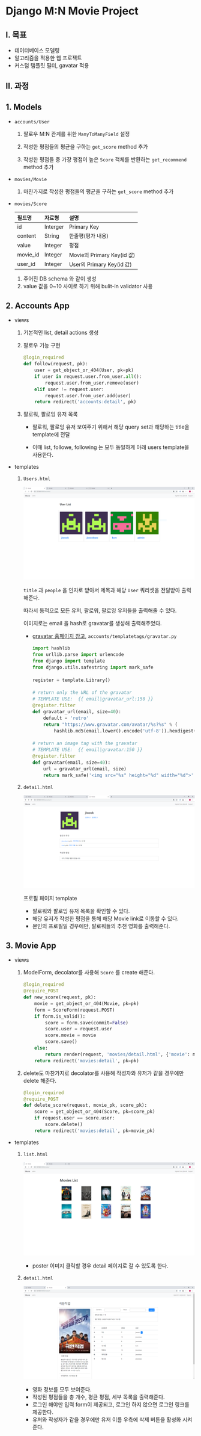 # Django M:N Movie Project

## I. 목표

- 데이터베이스 모델링
- 알고리즘을 적용한 웹 프로젝트
- 커스텀 탬플릿 필터, gavatar 적용

## II. 과정

## 1. Models

* `accounts/User`

  1. 팔로우 M:N 관계를 위한 `ManyToManyField` 설정

  2. 작성한 평점들의 평균을 구하는 `get_score` method 추가
  3. 작성한 평점들 중 가장 평점이 높은 `Score` 객체를 반환하는 `get_recommend` method 추가

* `movies/Movie`

  1. 마찬가지로 작성한 평점들의 평균을 구하는 `get_score` method 추가

* `movies/Score`

  | 필드명 | 자료형 | 설명|
  | ----------- | -------- | -------------------------- |
  | id          | Interger | Primary Key                |
  | content | String | 한줄평(평가 내용) |
  | value | Integer | 평점 |
  | movie_id | Integer | Movie의 Primary Key(id 값) |
  | user_id | Integer | User의 Primary Key(id 값) |

  1. 주어진 DB schema 와 같이 생성
  2. value 값을 0~10 사이로 하기 위해 bulit-in validator 사용

## 2. Accounts App

* views

  1. 기본적인 list, detail actions 생성

  2. 팔로우 기능 구현

     ```python
     @login_required
     def follow(request, pk):
         user = get_object_or_404(User, pk=pk)
         if user in request.user.from_user.all():
             request.user.from_user.remove(user)
         elif user != request.user:
             request.user.from_user.add(user)
         return redirect('accounts:detail', pk)
     ```

  3. 팔로워, 팔로잉 유저 목록

      * 팔로워, 팔로잉 유저 보여주기 위해서 해당 query set과 해당하는 title을 template에 전달

      * 이때 list, followe, following 는 모두 동일하게 아래 users template을 사용한다.

        

* templates

  1. `Users.html`

      ![users template](doc/1.PNG)

      `title` 과 `people` 을 인자로 받아서 제목과 해당 `User` 쿼리셋을 전달받아 출력해준다.

      따라서 동적으로 모든 유저, 팔로워, 팔로잉 유저들을 출력해줄 수 있다.

      이미지로는 email 을 hash로 gravatar를 생성해 출력해주었다.

      * [gravatar 홈페이지 참고](<https://ko.gravatar.com/site/implement/images/django/>), `accounts/templatetags/gravatar.py`

          ```python
          import hashlib
          from urllib.parse import urlencode
          from django import template
          from django.utils.safestring import mark_safe
          
          register = template.Library()
          
          # return only the URL of the gravatar
          # TEMPLATE USE:  {{ email|gravatar_url:150 }}
          @register.filter
          def gravatar_url(email, size=40):
              default = 'retro'
              return "https://www.gravatar.com/avatar/%s?%s" % (
                  hashlib.md5(email.lower().encode('utf-8')).hexdigest(), urlencode({'d': default, 's': str(size)}))
          
          # return an image tag with the gravatar
          # TEMPLATE USE:  {{ email|gravatar:150 }}
          @register.filter
          def gravatar(email, size=40):
              url = gravatar_url(email, size)
              return mark_safe('<img src="%s" height="%d" width="%d">' % (url, size, size))
          ```

  2. `detail.html`

      ![accounts detail template](doc/2.PNG)

      프로필 페이지 template

      * 팔로워와 팔로잉 유저 목록을 확인할 수 있다.
      * 해당 유저가 작성한 평점을 통해 해당 Movie link로 이동할 수 있다.
      * 본인의 프로필일 경우에만, 팔로워들의 추천 영화를 출력해준다.

      

## 3. Movie App

* views

  1. ModelForm, decolator를 사용해 `Score` 를 create 해준다.

     ```python
     @login_required
     @require_POST
     def new_score(request, pk):
         movie = get_object_or_404(Movie, pk=pk)
         form = ScoreForm(request.POST)
         if form.is_valid():
             score = form.save(commit=False)
             score.user = request.user
             score.movie = movie
             score.save()
         else:
             return render(request, 'movies/detail.html', {'movie': movie, 'form': form})
         return redirect('movies:detail', pk=pk)
     ```

  2. delete도 마찬가지로 decolator를 사용해 작성자와 유저가 같을 경우에만 delete 해준다.

     ```python
     @login_required
     @require_POST
     def delete_score(request, movie_pk, score_pk):
         score = get_object_or_404(Score, pk=score_pk)
         if request.user == score.user:
             score.delete()
         return redirect('movies:detail', pk=movie_pk)
     ```

* templates

  1. `list.html`

     ![movie list template](doc/3.PNG)

     * poster 이미지 클릭할 경우 detail 페이지로 갈 수 있도록 한다.

  2. `detail.html`

     ![movie detail template](doc/4.PNG)

     * 영화 정보를 모두 보여준다.
     * 작성된 평점들을 총 개수, 평균 평점, 세부 목록을 출력해준다.
     * 로그인 해야만 입력 form이 제공되고, 로그인 하지 않으면 로그인 링크를 제공한다.
     * 유저와 작성자가 같을 경우에만 유저 이름 우측에 삭제 버튼을 활성화 시켜준다.